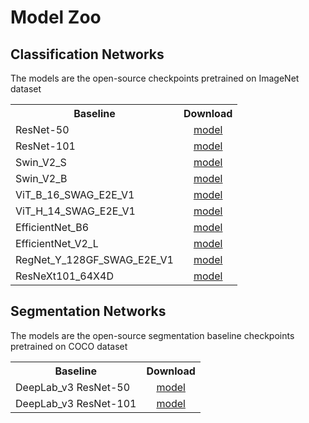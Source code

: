 # Model Zoo

## Classification Networks 
The models are the open-source checkpoints pretrained on ImageNet dataset 

<table><tbody>
<!-- START TABLE -->
<!-- TABLE HEADER -->
<th valign="bottom">Baseline</th>
<th valign="bottom">Download</th>
<!-- TABLE BODY -->
<!-- ROW: 1 -->
<tr><td align="left">ResNet-50</td>
<td align="center"><a href="https://download.pytorch.org/models/resnet50-11ad3fa6.pth">model</a></td>
</tr>
<!-- ROW: 2 -->
<tr><td align="left">ResNet-101</td>
<td align="center"><a href="https://download.pytorch.org/models/resnet101-cd907fc2.pth">model</a></td>
</tr>
<!-- ROW: 3 -->
<tr><td align="left">Swin_V2_S</td>
<td align="center"><a href=""https://download.pytorch.org/models/swin_v2_s-637d8ceb.pth"">model</a></td>
</tr>
<!-- ROW: 4 -->
<tr><td align="left">Swin_V2_B</td>
<td align="center"><a href=""https://download.pytorch.org/models/swin_v2_b-781e5279.pth"">model</a></td>
</tr>
<!-- ROW: 5 -->
<tr><td align="left">ViT_B_16_SWAG_E2E_V1</td>
<td align="center"><a href="https://download.pytorch.org/models/vit_b_16_swag-9ac1b537.pth">model</a></td>
</tr>
  <!-- ROW: 6 -->
<tr><td align="left">ViT_H_14_SWAG_E2E_V1</td>
<td align="center"><a href="https://download.pytorch.org/models/vit_h_14_swag-80465313.pth">model</a></td>
</tr>
<!-- ROW: 7 -->
<tr><td align="left">EfficientNet_B6</td>
<td align="center"><a href="https://download.pytorch.org/models/efficientnet_b6_lukemelas-24a108a5.pth">model</a></td>
</tr>  
 <!-- ROW: 8 -->
  <tr><td align="left">EfficientNet_V2_L</td>
<td align="center"><a href="https://download.pytorch.org/models/efficientnet_v2_l-59c71312.pth">model</a></td>
</tr>
  <!-- ROW: 9 -->
<tr><td align="left">RegNet_Y_128GF_SWAG_E2E_V1</td>
<td align="center"><a href="https://download.pytorch.org/models/regnet_y_128gf_swag-c8ce3e52.pth">model</a></td>
</tr>
<!-- ROW: 10 -->
  <tr><td align="left">ResNeXt101_64X4D</td>
<td align="center"><a href="https://download.pytorch.org/models/resnext101_64x4d-173b62eb.pth">model</a></td>
</tr>
</tbody></table>

## Segmentation Networks
The models are the open-source segmentation baseline checkpoints pretrained on COCO dataset 
<table><tbody>
<!-- START TABLE -->
<!-- TABLE HEADER -->
<th valign="bottom">Baseline</th>
<th valign="bottom">Download</th>
<!-- TABLE BODY -->
<!-- ROW: 1 -->
<tr><td align="left">DeepLab_v3 ResNet-50</td>
<td align="center"><a href="https://download.pytorch.org/models/deeplabv3_resnet50_coco-cd0a2569.pth">model</a></td>
</tr>
<!-- ROW: 2 -->
<tr><td align="left">DeepLab_v3 ResNet-101</td>
<td align="center"><a href="https://download.pytorch.org/models/deeplabv3_resnet101_coco-586e9e4e.pth">model</a></td>
</tr>
</tbody></table>

 
</tbody></table>
